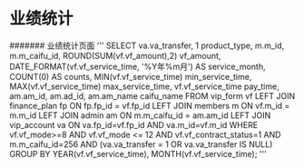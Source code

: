 业绩统计
==========================
####### 业绩统计页面
'''
        SELECT va.va_transfer, 1 product_type, m.m_id, m.m_caifu_id, ROUND(SUM(vf.vf_amount),2) vf_amount,
				DATE_FORMAT(vf.vf_service_time, '%Y年%m月') AS service_month, COUNT(0) AS counts,
				MIN(vf.vf_service_time) min_service_time, MAX(vf.vf_service_time) max_service_time, vf.vf_service_time pay_time,
				am.am_id, am.ad_id, am.am_name caifu_name
				FROM vip_form vf
				LEFT JOIN finance_plan fp ON fp.fp_id = vf.fp_id
				LEFT JOIN members m ON vf.m_id = m.m_id
				LEFT JOIN admin am ON m.m_caifu_id = am.am_id
				LEFT JOIN vip_account va ON va.fp_id=vf.fp_id AND va.m_id=vf.m_id
				WHERE vf.vf_mode>=8 AND vf.vf_mode <= 12 AND vf.vf_contract_status=1 AND m.m_caifu_id=256
				AND (va.va_transfer = 1 OR va.va_transfer IS NULL)
				 GROUP BY  YEAR(vf.vf_service_time), MONTH(vf.vf_service_time);
'''